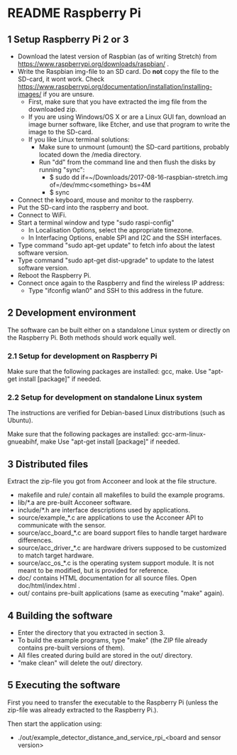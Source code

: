 # README Raspberry Pi

## 1 Setup Raspberry Pi 2 or 3

- Download the latest version of Raspbian (as of writing Stretch) from https://www.raspberrypi.org/downloads/raspbian/ .
- Write the Raspbian img-file to an SD card. Do __not__ copy the file to the SD-card, it wont work. Check https://www.raspberrypi.org/documentation/installation/installing-images/ if you are unsure.
	- First, make sure that you have extracted the img file from the downloaded zip.
	- If you are using Windows/OS X or are a Linux GUI fan, download an image burner software, like Etcher,
	  and use that program to write the image to the SD-card.
	- If you like Linux terminal solutions:
		- Make sure to unmount (umount) the SD-card partitions, probably located down the /media directory.
		- Run "dd" from the command line and then flush the disks by running "sync":
			- $ sudo dd if=~/Downloads/2017-08-16-raspbian-stretch.img of=/dev/mmc\<something\> bs=4M
			- $ sync
- Connect the keyboard, mouse and monitor to the raspberry.
- Put the SD-card into the raspberry and boot.
- Connect to WiFi.
- Start a terminal window and type "sudo raspi-config"
	- In Localisation Options, select the appropriate timezone.
	- In Interfacing Options, enable SPI and I2C and the SSH interfaces.
- Type command "sudo apt-get update" to fetch info about the latest software version.
- Type command "sudo apt-get dist-upgrade" to update to the latest software version.
- Reboot the Raspberry Pi.
- Connect once again to the Raspberry and find the wireless IP address:
	- Type "ifconfig wlan0" and SSH to this address in the future.

## 2 Development environment

The software can be built either on a standalone Linux system or directly on the
Raspberry Pi. Both methods should work equally well.

### 2.1 Setup for development on Raspberry Pi

Make sure that the following packages are installed: gcc, make.
Use "apt-get install [package]" if needed.

### 2.2 Setup for development on standalone Linux system

The instructions are verified for Debian-based Linux distributions (such as Ubuntu).

Make sure that the following packages are installed: gcc-arm-linux-gnueabihf, make
Use "apt-get install [package]" if needed.

## 3 Distributed files

Extract the zip-file you got from Acconeer and look at the file structure.

- makefile and rule/ contain all makefiles to build the example programs.
- lib/*.a are pre-built Acconeer software.
- include/*.h are interface descriptions used by applications.
- source/example_*.c are applications to use the Acconeer API to communicate with the sensor.
- source/acc_board_*.c are board support files to handle target hardware differences.
- source/acc_driver_*.c are hardware drivers supposed to be customized to match target hardware.
- source/acc_os_*.c is the operating system support module. It is not meant to be modified, but is provided
  for reference.
- doc/ contains HTML documentation for all source files. Open doc/html/index.html .
- out/ contains pre-built applications (same as executing "make" again).

## 4 Building the software

- Enter the directory that you extracted in section 3.
- To build the example programs, type "make" (the ZIP file already contains pre-built versions of them).
- All files created during build are stored in the out/ directory.
- "make clean" will delete the out/ directory.

## 5 Executing the software

First you need to transfer the executable to the Raspberry Pi (unless the zip-file was already extracted to the Raspberry Pi.).

Then start the application using:
- ./out/example_detector_distance_and_service_rpi_&lt;board and sensor version&gt;
